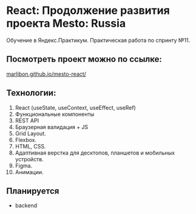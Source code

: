# React: Продолжение развития проекта Mesto: Russia

Обучение в Яндекс.Практикум. Практическая работа по спринту №11.

## Посмотреть проект можно по ссылке:

[marlibon.github.io/mesto-react/](https://marlibon.github.io/mesto-react/)

## Технологии:

1. React (useState, useContext, useEffect, useRef)
2. Функциональные компоненты
3. REST API
4. Браузерная валидация + JS
5. Grid Layout.
6. Flexbox.
7. HTML, CSS.
8. Адаптивная верстка для десктопов, планшетов и мобильных устройств.
9. Figma.
10. Анимации.

## Планируется

- backend
